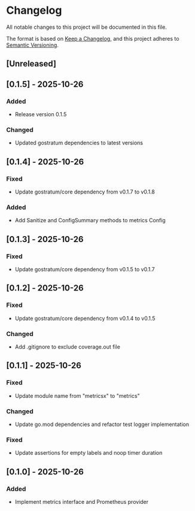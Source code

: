 # Changelog

All notable changes to this project will be documented in this file.

The format is based on [Keep a Changelog](https://keepachangelog.com/en/1.0.0/),
and this project adheres to [Semantic Versioning](https://semver.org/spec/v2.0.0.html).

## [Unreleased]


## [0.1.5] - 2025-10-26

### Added
- Release version 0.1.5

### Changed
- Updated gostratum dependencies to latest versions


## [0.1.4] - 2025-10-26

### Fixed

- Update gostratum/core dependency from v0.1.7 to v0.1.8

### Added

- Add Sanitize and ConfigSummary methods to metrics Config

## [0.1.3] - 2025-10-26

### Fixed

- Update gostratum/core dependency from v0.1.5 to v0.1.7

## [0.1.2] - 2025-10-26

### Fixed

- Update gostratum/core dependency from v0.1.4 to v0.1.5

### Changed

- Add .gitignore to exclude coverage.out file

## [0.1.1] - 2025-10-26

### Fixed

- Update module name from "metricsx" to "metrics"

### Changed

- Update go.mod dependencies and refactor test logger implementation

### Fixed

- Update assertions for empty labels and noop timer duration

## [0.1.0] - 2025-10-26

### Added

- Implement metrics interface and Prometheus provider